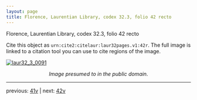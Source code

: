 ```yaml
---
layout: page
title: Florence, Laurentian Library, codex 32.3, folio 42 recto
---
```


Florence, Laurentian Library, codex 32.3, folio 42 recto

Cite this object as `urn:cite2:citelaur:laur32pages.v1:42r`.  The full image is linked to a citation tool you can use to cite regions of the image.

[![laur32_3_0091](http://www.homermultitext.org/iipsrv?IIIF=/project/homer/pyramidal/deepzoom/citelaur/laur32imgs/v1/laur32_3_0091.tif/full/800,/0/default.jpg)](http://www.homermultitext.org/ict2/?urn=urn:cite2:citelaur:laur32imgs.v1:laur32_3_0091) 

<p style="text-align: center; font-style: italic;">Image presumed to in the public domain.</p>

---

previous: [41v](../41v/) | next: [42v](../42v/)